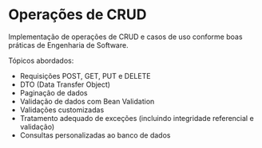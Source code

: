 # Operações de CRUD

Implementação de operações de CRUD e casos de uso conforme boas práticas de Engenharia de Software.


Tópicos abordados:

- Requisições POST, GET, PUT e DELETE
- DTO (Data Transfer Object)
- Paginação de dados
- Validação de dados com Bean Validation
- Validações customizadas
- Tratamento adequado de exceções (incluindo integridade referencial e validação)
- Consultas personalizadas ao banco de dados